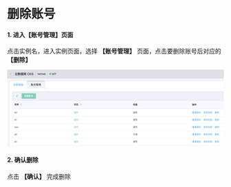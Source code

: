# 删除账号

#### 1. 进入【账号管理】页面

点击实例名，进入实例页面，选择 **【账号管理】** 页面，点击要删除账号后对应的 **【删除】**

![账号列表](../../../../../image/JCHDB/account-list.png)


#### 2. 确认删除

点击 **【确认】** 完成删除
